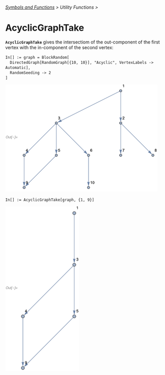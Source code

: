 ###### [Symbols and Functions](/README.md#symbols-and-functions) > Utility Functions >

# AcyclicGraphTake

**`AcyclicGraphTake`** gives the intersectiom of the out-component of the first vertex
with the in-component of the second vertex:

```wl
In[] := graph = BlockRandom[
  DirectedGraph[RandomGraph[{10, 10}], "Acyclic", VertexLabels -> Automatic],
  RandomSeeding -> 2
]
```

<img src="/Documentation/Images/AcyclicGraphTakeInput.png" width="478.2">

```wl
In[] := AcyclicGraphTake[graph, {1, 9}]
```

<img src="/Documentation/Images/AcyclicGraphTakeOutput.png" width="232.2">
